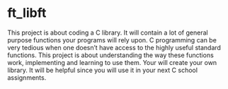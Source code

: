 # ft_libft
This project is about coding a C library. It will contain a lot of general purpose functions your programs will rely upon.
C programming can be very tedious when one doesn’t have access to the highly useful
standard functions. This project is about understanding the way these functions work,
implementing and learning to use them. Your will create your own library. It will be
helpful since you will use it in your next C school assignments.
